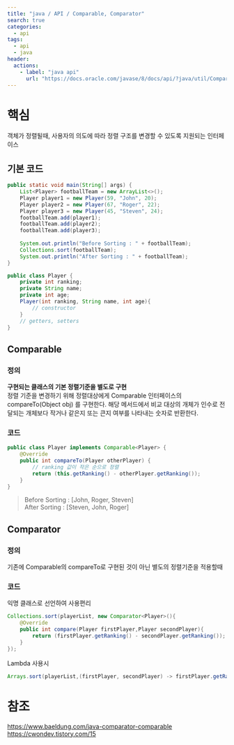```yaml
---
title: "java / API / Comparable, Comparator"
search: true
categories: 
  - api
tags: 
  - api
  - java
header:  
  actions:
    - label: "java api"
      url: "https://docs.oracle.com/javase/8/docs/api/?java/util/Comparator.html"
---
```


# 핵심
객체가 정렬될때, 사용자의 의도에 따라 정렬 구조를 변경할 수 있도록 지원되는 인터페이스  

## 기본 코드
```java
public static void main(String[] args) {
    List<Player> footballTeam = new ArrayList<>();
    Player player1 = new Player(59, "John", 20);
    Player player2 = new Player(67, "Roger", 22);
    Player player3 = new Player(45, "Steven", 24);
    footballTeam.add(player1);
    footballTeam.add(player2);
    footballTeam.add(player3);
 
    System.out.println("Before Sorting : " + footballTeam);
    Collections.sort(footballTeam);
    System.out.println("After Sorting : " + footballTeam);
}
```
```java
public class Player {
    private int ranking;
    private String name;
    private int age;  
    Player(int ranking, String name, int age){
	    // constructor
    }
    // getters, setters  
}
```

## Comparable
### 정의
**구현되는 클래스의 기본 정렬기준을 별도로 구현**  
 정렬 기준을 변경하기 위해 정렬대상에게 Comparable 인터페이스의 compareTo(Object obj) 를 구현한다. 해당 메서드에서 비교 대상의 개체가 인수로 전달되는 개체보다 작거나 같은지 또는 큰지 여부를 나타내는 숫자로 반환한다.
 
### 코드
```java
public class Player implements Comparable<Player> {
    @Override
    public int compareTo(Player otherPlayer) {
	    // ranking 값이 작은 순으로 정렬
        return (this.getRanking() - otherPlayer.getRanking());
    }
}
```
> Before Sorting : [John, Roger, Steven]  
> After Sorting : [Steven, John, Roger]

## Comparator
### 정의
기존에 Comparable의 compareTo로 구현된 것이 아닌 별도의 정렬기준을 적용할때
### 코드
익명 클래스로 선언하여 사용편리
```java
Collections.sort(playerList, new Comparator<Player>(){
    @Override
    public int compare(Player firstPlayer,Player secondPlayer){
        return (firstPlayer.getRanking() - secondPlayer.getRanking());
    }
});
```
Lambda 사용시
```java
Arrays.sort(playerList,(firstPlayer, secondPlayer) -> firstPlayer.getRanking() - secondPlayer.getRanking());
```

# 참조
https://www.baeldung.com/java-comparator-comparable
https://cwondev.tistory.com/15
<!--stackedit_data:
eyJoaXN0b3J5IjpbMTMwNTU1MTExNCwyOTA0MzU1MTQsLTE5NT
UzMTcyNCwtMTQxOTIxNTYzMSwxMjcwNTM3Mjg5LDU1Njk4MDYy
OV19
-->